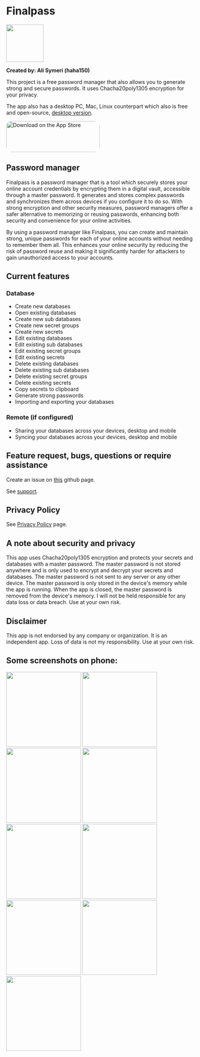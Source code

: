 # Finalpass

<img src="images/appstore.png" width="100">

**Created by: Ali Symeri (haha150)**

This project is a free password manager that also allows you to generate strong and secure passwords. It uses Chacha20poly1305 encryption for your privacy.

The app also has a desktop PC, Mac, Linux counterpart which also is free and open-source, [desktop version](https://github.com/haha150/finalpass).

<a href="https://apps.apple.com/us/app/finalpass/id6462782822?itsct=apps_box_badge&amp;itscg=30200" style="display: inline-block; overflow: hidden; border-radius: 13px; width: 250px; height: 83px;"><img src="https://tools.applemediaservices.com/api/badges/download-on-the-app-store/black/en-us?size=250x83&amp;releaseDate=1650067200&h=f0472da4e15471343332be1dcdc56ae8" alt="Download on the App Store" style="border-radius: 13px; width: 250px; height: 83px;"></a>

## Password manager

Finalpass is a password manager that is a tool which securely stores your online account credentials by encrypting them in a digital vault, accessible through a master password. It generates and stores complex passwords and synchronizes them across devices if you configure it to do so. With strong encryption and other security measures, password managers offer a safer alternative to memorizing or reusing passwords, enhancing both security and convenience for your online activities.

By using a password manager like Finalpass, you can create and maintain strong, unique passwords for each of your online accounts without needing to remember them all. This enhances your online security by reducing the risk of password reuse and making it significantly harder for attackers to gain unauthorized access to your accounts.

## Current features

### Database

* Create new databases
* Open existing databases
* Create new sub databases
* Create new secret groups
* Create new secrets
* Edit existing databases
* Edit existing sub databases
* Edit existing secret groups
* Edit existing secrets
* Delete existing databases
* Delete existing sub databases
* Delete existing secret groups
* Delete existing secrets
* Copy secrets to clipboard
* Generate strong passwords
* Importing and exporting your databases

### Remote (if configured)

* Sharing your databases across your devices, desktop and mobile
* Syncing your databases across your devices, desktop and mobile

## Feature request, bugs, questions or require assistance

Create an issue on [this](https://github.com/haha150/finalpass-ios-support/issues) github page.

See [support](https://haha150.github.io/finalpass/support).

## Privacy Policy

See [Privacy Policy](https://haha150.github.io/finalpass/privacy) page.

## A note about security and privacy

This app uses Chacha20poly1305 encryption and protects your secrets and databases with a master password. The master password is not stored anywhere and is only used to encrypt and decrypt your secrets and databases. The master password is not sent to any server or any other device. The master password is only stored in the device's memory while the app is running. When the app is closed, the master password is removed from the device's memory. I will not be held responsible for any data loss or data breach. Use at your own risk.

## Disclaimer

This app is not endorsed by any company or organization. It is an independent app. Loss of data is not my responsibility. Use at your own risk.

## Some screenshots on phone:

<p float="left">
    <img src="images/Simulator Screenshot - iPhone 14 Pro Max - 2023-09-06 at 20.17.41.png" width="200">
    <img src="images/Simulator Screenshot - iPhone 14 Pro Max - 2023-09-06 at 20.17.53.png" width="200">
    <img src="images/Simulator Screenshot - iPhone 14 Pro Max - 2023-09-06 at 20.18.03.png" width="200">
    <img src="images/Simulator Screenshot - iPhone 14 Pro Max - 2023-09-06 at 20.18.10.png" width="200">
    <img src="images/Simulator Screenshot - iPhone 14 Pro Max - 2023-09-06 at 20.18.22.png" width="200">
    <img src="images/Simulator Screenshot - iPhone 14 Pro Max - 2023-09-06 at 20.20.39.png" width="200">
    <img src="images/Simulator Screenshot - iPhone 14 Pro Max - 2023-09-06 at 20.20.45.png" width="200">
    <img src="images/Simulator Screenshot - iPhone 14 Pro Max - 2023-09-06 at 20.21.06.png" width="200">
    <img src="images/Simulator Screenshot - iPhone 14 Pro Max - 2023-09-06 at 20.21.30.png" width="200">
</p>